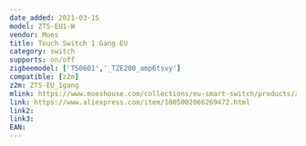 ```yaml
---
date_added: 2021-03-15
model: ZTS-EU1-W
vendor: Moes
title: Touch Switch 1 Gang EU
category: switch
supports: on/off
zigbeemodel: ['TS0601','_TZE200_amp6tsvy']
compatible: [z2m]
z2m: ZTS-EU_1gang
mlink: https://www.moeshouse.com/collections/eu-smart-switch/products/zigbee-wall-touch-smart-light-switch-with-neutral-wire-no-neutral-wire-no-capacitor-needed-smart-life-tuya-2-3-way-muilti-control-association-hub-required-1-gang-white-%E7%9A%84%E5%89%AF%E6%9C%AC-2
link: https://www.aliexpress.com/item/1005002066269472.html
link2: 
link3: 
EAN: 
---
```

